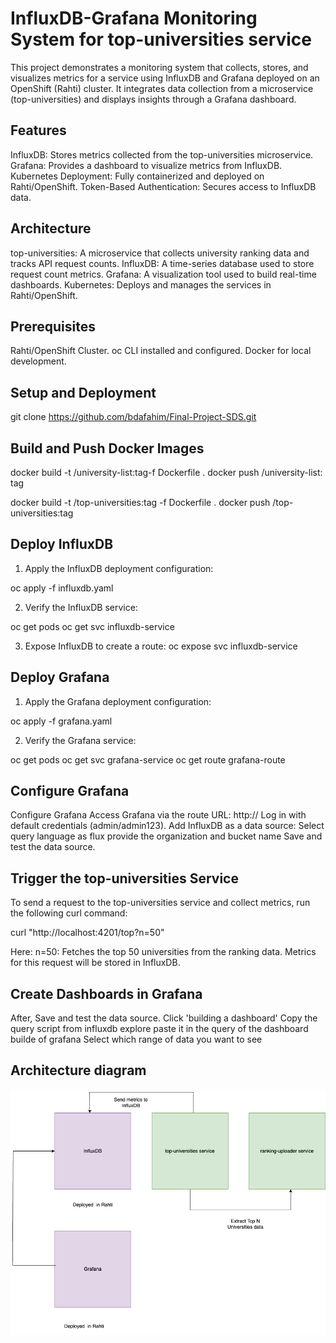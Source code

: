 # InfluxDB-Grafana Monitoring System for top-universities service

This project demonstrates a monitoring system that collects, stores, and visualizes metrics for a service using InfluxDB and Grafana deployed on an OpenShift (Rahti) cluster. It integrates data collection from a microservice (top-universities) and displays insights through a Grafana dashboard.

## Features
InfluxDB: Stores metrics collected from the top-universities microservice.
Grafana: Provides a dashboard to visualize metrics from InfluxDB.
Kubernetes Deployment: Fully containerized and deployed on Rahti/OpenShift.
Token-Based Authentication: Secures access to InfluxDB data.

## Architecture
top-universities: A microservice that collects university ranking data and tracks API request counts.
InfluxDB: A time-series database used to store request count metrics.
Grafana: A visualization tool used to build real-time dashboards.
Kubernetes: Deploys and manages the services in Rahti/OpenShift.

## Prerequisites
Rahti/OpenShift Cluster.
oc CLI installed and configured.
Docker for local development.

## Setup and Deployment
git clone https://github.com/bdafahim/Final-Project-SDS.git

## Build and Push Docker Images

docker build -t <dockerhub-username>/university-list:tag-f Dockerfile .
docker push <dockerhub-username>/university-list: tag

docker build -t <dockerhub-username>/top-universities:tag -f Dockerfile .
docker push <dockerhub-username>/top-universities:tag

## Deploy InfluxDB

1. Apply the InfluxDB deployment configuration:

oc apply -f influxdb.yaml

2. Verify the InfluxDB service:

oc get pods
oc get svc influxdb-service

3. Expose InfluxDB to create a route:
oc expose svc influxdb-service



## Deploy Grafana
1. Apply the Grafana deployment configuration:

oc apply -f grafana.yaml

2. Verify the Grafana service:

oc get pods
oc get svc grafana-service
oc get route grafana-route

## Configure Grafana
Configure Grafana
Access Grafana via the route URL:
http://<grafana-route-hostname>
Log in with default credentials (admin/admin123).
Add InfluxDB as a data source:
Select query language as flux
provide the organization and bucket name
Save and test the data source.

## Trigger the top-universities Service

To send a request to the top-universities service and collect metrics, run the following curl command:


curl "http://localhost:4201/top?n=50"

Here:
n=50: Fetches the top 50 universities from the ranking data.
Metrics for this request will be stored in InfluxDB.

##  Create Dashboards in Grafana
After, Save and test the data source.
Click 'building a dashboard'
Copy the query script from influxdb explore
paste it in the query of the dashboard builde of grafana
Select which range of data you want to see

## Architecture diagram
![Architecture Diagram](https://raw.githubusercontent.com/bdafahim/Final-Project-SDS/main/ARCH.drawio.png)
